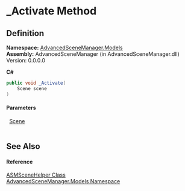 # _Activate Method




## Definition
**Namespace:** <a href="N_AdvancedSceneManager_Models.md">AdvancedSceneManager.Models</a>  
**Assembly:** AdvancedSceneManager (in AdvancedSceneManager.dll) Version: 0.0.0.0

**C#**
``` C#
public void _Activate(
	Scene scene
)
```



#### Parameters
<dl><dt>  <a href="T_AdvancedSceneManager_Models_Scene.md">Scene</a></dt><dd> </dd></dl>

## See Also


#### Reference
<a href="T_AdvancedSceneManager_Models_ASMSceneHelper.md">ASMSceneHelper Class</a>  
<a href="N_AdvancedSceneManager_Models.md">AdvancedSceneManager.Models Namespace</a>  

